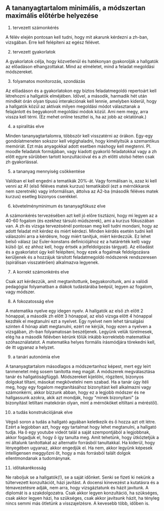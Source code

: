 ## A tananyagtartalom minimális, a módszertan maximális előtérbe helyezése

1. tervezett számonkérés

A félév elején pontosan kell tudni, hogy mit akarunk kérdezni a zh-ban, vizsgában. Erre kell felépíteni az egész félévet.

2. tervezett gyakorlatok

A gyakorlatok célja, hogy közvetlenül és hatékonyan gyakorolják a hallgatók az előadáson elhangzottakat. Mind az elméletet, mind a feladat megoldási módszereket.

3. folyamatos monitorozás, szondázás

Az előadáson és a gyakorlatokon egy biztos feladatmegoldó repertoárt kell létrehozni a hallgatók elméjében. Idővel, a második, harmadik hét után mindkét órán olyan típusú interakciónak kell lennie, amelyben kiderül, hogy a hallgatók közül az aktívak milyen megoldási módot választanak a felajánlott és begyakorolt megoldási módok közül. Ami nem megy, arra vissza kell térni. (Ez mehet online teszttel is, ha az jobb az oktatónak.)

4. a spiralitás elve

Minden tananyagtartalomra, többször kell visszatérni az órákon. Egy-egy gondolatmeneten sokszor kell végighaladni, hogy kimélyítsük a szemantikus memóriát. Ezt más anyagokkal adott esetben máshogy kell megtenni. Pl. moodle feladatok formájában, vagy kiadott gyakorló feladatokkal vagy a zh előtt egyre sűrűbben tartott konzultációval és a zh előtti utolsó héten csak zh gyakorlással.

5. a tananyag mennyiség csökkentése 

Valóban el kell engedni a tematikák 20%-át. Vagy formálisan is, azaz ki kell venni az A1 (első féléves matek kurzus) tematikából (ezt a mérnökkarok nem szeretnék) vagy informálisan, áttolva az A2-ba (második féléves matek kurzus) esetleg bizonyos cserékkel.

6. követelményminimum és tananyagfókusz elve

A számonkérés tervezésében azt kell jó előre tisztázni, hogy mi legyen az a 40-60 fogalom (és ezekhez társuló müdszerek), ami a kurzus fókuszában van. A zh és vizsga tervezésénél pontosan meg kell tudni mondani, hogy az adott feladat mit kérdez és miért kérdezi. Minden kérdés esetén tudni kell válaszolni arra a kérdésre, hogy miért tanítjuk, miért kérdezzük. Ez lehet belső válasz (az Euler-konstans definíciójához ez a határérték kell) vagy külső (pl. ez ahhoz kell, hogy értsék a jelfeldolgozás tárgyat). Az előadást és a gyakorlatot úgy kell felépíteni, hogy ezek a fogalmak feldolgozásra kerüljenek és a hozzájuk társított feladatmegoldó módszerek rendszeresen (spirálisan visszatérően) alkalmazva legyenek.

7. A korrekt számonkérés elve

Csak azt kérdezzük, amit megtanítottunk, begyakoroltunk, ami a valódi pedagógiai folyamatban a diákok tudástárába beépül, legyen az fogalom, vagy módszer.

8. A fokozatosság elve

A matematika nyelve egy idegen nyelv. A hallgatók az első zh előtt 2 hónappal, a második zh előtt 3 hónappal, az első vizsga előtt 4 hónappal kezdték el megtanulni ezt a nyelvet. Egy nyelvet nem lehet társalgási szinten 4 hónap alatt megtanulni, ezért ne kérjük, hogy ezen a nyelven a vizsgában, zh-ban folyamatosan beszéljenek. Legyünk velük türelmesek, elég ha a második félévben kérünk tőlük inkább korrektebb matematikai szóhasználatatot. A matematika helyes formális írásmódjára törekedni kell, de itt ugyanaz a helyzet.

9. a tanári autonómia elve

A tananyagtartalom másodlagos a módszertanhoz képest, mert egy leírt tanmenetet még sosem tanította meg magát. A módszerek megválasztása tanár és hallgatóságfüggő. Módszereket kijelölni, rögzíteni, bizonyos dolgokat tiltani, másokat megkövetelni nem szabad. Ha a tanár úgy ítéli meg, hogy egy fogalom megtanításához bizonyítást kell alkalmazni vagy számonkérni, akkor bízzunk abban, hogy ez a legjobb módszer és ne hallgassunk azokra, akik azt mondják, hogy "minek bizonyítani" (a bizonyítást letiltani matekórán olyan, mint a mérnököket eltiltani a méréstől).

10. a tudás konstrukciójának elve

Végső soron a tudás a hallgató agyában keletkezik és ő hozza azt ott létre. Ezért a legjobban azt, hogy egy tartalmat hogy lehet megtanulni, a hallgató tudja. Ha ő egy youtube videót talál a saját szempontjából a legjobbnak, akkor fogadjuk el, hogy ő így tanulta meg. Amit tehetünk, hogy ütköztetjük a mi általunk tanítottakat az alternatív forrásból tanultakkal. Ha kiderül, hogy lényegében ugyanaz, akkor engedjük el. Ha nem, akkor legyünk képesek intelligensen meggyőzni őt, hogy a más forrásból talált dolgok ellentmondanak a tudománynak.

11. időtakarékosság

Ne raboljuk se a hallgatók(!), se a saját időnket. Senki se fizeti ki nekünk a túltervezett konzultációt, házi javítást. A docensi kinevezést a kutatásra és a témavezetésre adják, nem arra, hogy vizsgáztatunk és házit javítunk. A diplomát is a szakdolgozatra. Csak akkor legyen konzultáció, ha szükséges, csak akkor legyen házi, ha szükséges, csak akkor javítsunk házit, ha tényleg nincs semmi más ötletünk a visszajelzésre. A kevesebb több, időben is.

